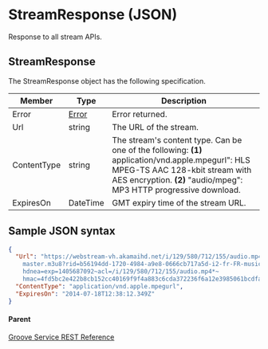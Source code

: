 # StreamResponse (JSON)    
Response to all stream APIs.

## StreamResponse
The StreamResponse object has the following specification.

| **Member**  | **Type**                                         | **Description**                                                                           |
|-------------|--------------------------------------------------|-------------------------------------------------------------------------------------------|
| Error       | [Error](JSON_Error.md) | Error returned.                                                                           |
| Url         | string                                           | The URL of the stream.                                                                    |
| ContentType | string                                           | The stream's content type. Can be one of the following: **(1)** application/vnd.apple.mpegurl": HLS MPEG-TS AAC 128-kbit stream with AES encryption. **(2)** "audio/mpeg": MP3 HTTP progressive download.|
| ExpiresOn   | DateTime                                         | GMT expiry time of the stream URL. |

## Sample JSON syntax
```json
{
  "Url": "https://webstream-vh.akamaihd.net/i/129/580/712/155/audio.mp4/
    master.m3u8?rid=b56194dd-1720-4984-a9e8-0666cb717a5d-i2-fr-FR-music-asset-location&
    hdnea=exp=1405687092~acl=/i/129/580/712/155/audio.mp4*~
    hmac=4fd5bc2e422b8cb152cc40169f9f4a883c6cda372236f6a12e3985061bcdfa31",
  "ContentType": "application/vnd.apple.mpegurl",
  "ExpiresOn": "2014-07-18T12:38:12.349Z"
}
```

#### Parent
[Groove Service REST Reference](Groove-Service-REST-Reference.md)

